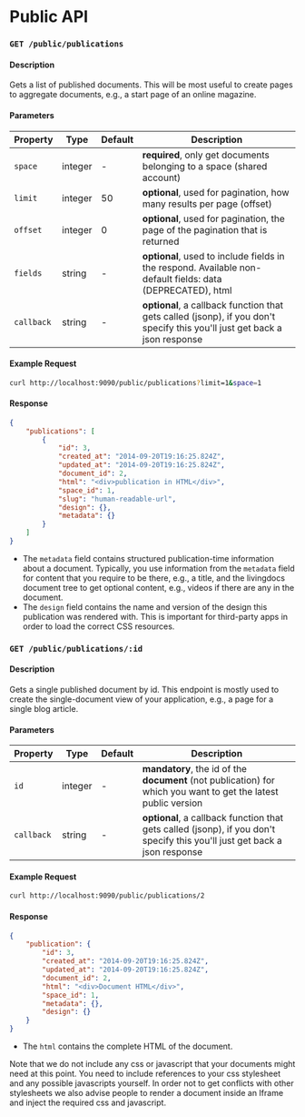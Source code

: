 # Public API

### `GET /public/publications`

#### Description

Gets a list of published documents. This will be most useful to create pages to aggregate documents, e.g., a start page of an online magazine.

#### Parameters

| Property      | Type    | Default  | Description
| ------------- | ------- | -------- | -------------
| `space`    | integer | -        | **required**, only get documents belonging to a space (shared account)
| `limit`       | integer | 50       | **optional**, used for pagination, how many results per page (offset)
| `offset`      | integer | 0        | **optional**, used for pagination, the page of the pagination that is returned
| `fields`      | string  | -        | **optional**, used to include fields in the respond. Available non-default fields: data (DEPRECATED), html
| `callback`    | string  | -        | **optional**, a callback function that gets called (jsonp), if you don't specify this you'll just get back a json response

#### Example Request

```bash
curl http://localhost:9090/public/publications?limit=1&space=1
```

#### Response
```json
{
    "publications": [
        {
            "id": 3,
            "created_at": "2014-09-20T19:16:25.824Z",
            "updated_at": "2014-09-20T19:16:25.824Z",
            "document_id": 2,
            "html": "<div>publication in HTML</div>",
            "space_id": 1,
            "slug": "human-readable-url",
            "design": {},
            "metadata": {}
        }
    ]
}
```

- The `metadata` field contains structured publication-time information about a document. Typically, you use information from the `metadata` field for content that you require to be there, e.g., a title, and the livingdocs document tree to get optional content, e.g., videos if there are any in the document.
- The `design` field contains the name and version of the design this publication was rendered with. This is important for third-party apps in order to load the correct CSS resources.


### `GET /public/publications/:id`

#### Description

Gets a single published document by id. This endpoint is mostly used to create the single-document view of your application, e.g., a page for a single blog article.

#### Parameters

| Property      | Type    | Default  | Description
| ------------- | ------- | -------- | -------------
| `id`          | integer | -        | **mandatory**, the id of the **document** (not publication) for which you want to get the latest public version
| `callback`    | string  | -        | **optional**, a callback function that gets called (jsonp), if you don't specify this you'll just get back a json response

#### Example Request

```bash
curl http://localhost:9090/public/publications/2
```

#### Response
```json
{
    "publication": {
        "id": 3,
        "created_at": "2014-09-20T19:16:25.824Z",
        "updated_at": "2014-09-20T19:16:25.824Z",
        "document_id": 2,
        "html": "<div>Document HTML</div>",
        "space_id": 1,
        "metadata": {},
        "design": {}
    }
}
```

- The `html` contains the complete HTML of the document.

Note that we do not include any css or javascript that your documents might need at this point. You need to include references to your css stylesheet and any possible javascripts yourself. In order not to get conflicts with other stylesheets we also advise people to render a document inside an Iframe and inject the required css and javascript.
